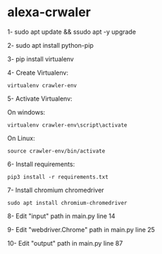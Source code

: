 # alexa-crwaler

1- sudo apt update && ssudo apt -y upgrade

2- sudo apt install python-pip

3- pip install virtualenv

4- Create Virtualenv:

    virtualenv crawler-env
    
5- Activate Virtualenv:

On windows:

    virtualenv crawler-env\script\activate

On Linux:

    source crawler-env/bin/activate
    
6- Install requirements:

    pip3 install -r requirements.txt
    
7- Install chromium chromedriver

	sudo apt install chromium-chromedriver

8-   Edit  "input" path in main.py line 14

9-   Edit  "webdriver.Chrome" path in main.py line 25

10-  Edit  "output" path in main.py line 87


